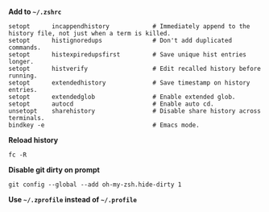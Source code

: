 **Add to `~/.zshrc`**

```shell
setopt      incappendhistory            # Immediately append to the history file, not just when a term is killed.
setopt      histignoredups              # Don't add duplicated commands.
setopt      histexpiredupsfirst         # Save unique hist entries longer.
setopt      histverify                  # Edit recalled history before running.
setopt      extendedhistory             # Save timestamp on history entries.
setopt      extendedglob				# Enable extended glob.
setopt      autocd                      # Enable auto cd.
unsetopt    sharehistory                # Disable share history across terminals.
bindkey -e                              # Emacs mode.
```


**Reload history**

```shell
fc -R
```


**Disable git dirty on prompt**

```shel
git config --global --add oh-my-zsh.hide-dirty 1
```


**Use `~/.zprofile` instead of `~/.profile`**
